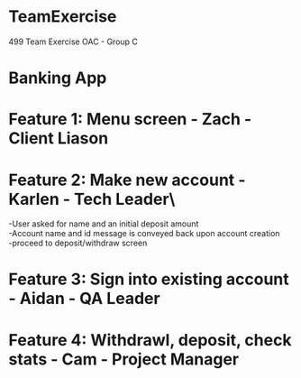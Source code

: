 # TeamExercise
499 Team Exercise OAC - Group C

# Banking App

# Feature 1: Menu screen - Zach - Client Liason

# Feature 2: Make new account - Karlen - Tech Leader\
-User asked for name and an initial deposit amount\
-Account name and id message is conveyed back upon account creation\
-proceed to deposit/withdraw screen

# Feature 3: Sign into existing account - Aidan - QA Leader

# Feature 4: Withdrawl, deposit, check stats - Cam - Project Manager
